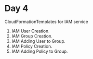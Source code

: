 # Day 4  
CloudFormationTemplates for IAM service  
1. IAM User Creation. 
2. IAM Group Creation. 
3. IAM Adding User to Group.
4. IAM Policy Creation. 
5. IAM Adding Policy to Group.

